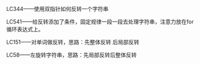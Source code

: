 LC344——使用双指针如何反转一个字符串

LC541——给反转添加了条件，固定规律一段一段去处理字符串，注意力放在for循环表达式上。

LC151——对单词做反转，思路：先整体反转 后局部反转

LC58——左旋转字符串，思路：先局部反转后整体反转


